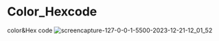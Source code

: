 # Color_Hexcode
 color&Hex code
![screencapture-127-0-0-1-5500-2023-12-21-12_01_52](https://github.com/Ansh-02/Color_Hexcode/assets/144118177/415521a8-15dc-4d6f-9815-52515d7d8f40)
